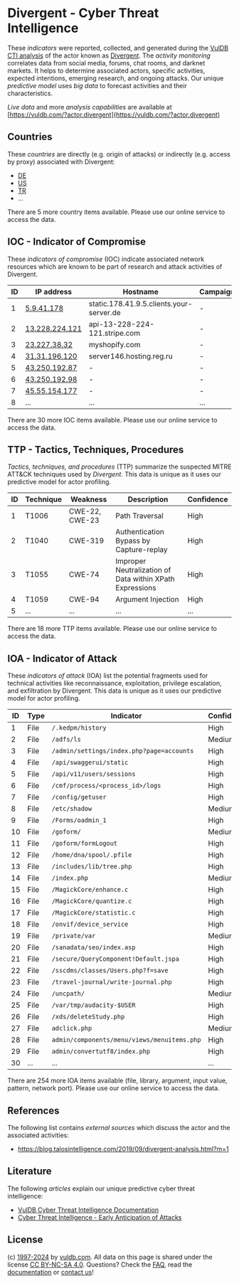 # Divergent - Cyber Threat Intelligence

These _indicators_ were reported, collected, and generated during the [VulDB CTI analysis](https://vuldb.com/?kb.cti) of the actor known as [Divergent](https://vuldb.com/?actor.divergent). The _activity monitoring_ correlates data from social media, forums, chat rooms, and darknet markets. It helps to determine associated actors, specific activities, expected intentions, emerging research, and ongoing attacks. Our unique _predictive model_ uses _big data_ to forecast activities and their characteristics.

_Live data_ and more _analysis capabilities_ are available at [https://vuldb.com/?actor.divergent](https://vuldb.com/?actor.divergent)

## Countries

These _countries_ are directly (e.g. origin of attacks) or indirectly (e.g. access by proxy) associated with Divergent:

* [DE](https://vuldb.com/?country.de)
* [US](https://vuldb.com/?country.us)
* [TR](https://vuldb.com/?country.tr)
* ...

There are 5 more country items available. Please use our online service to access the data.

## IOC - Indicator of Compromise

These _indicators of compromise_ (IOC) indicate associated network resources which are known to be part of research and attack activities of Divergent.

ID | IP address | Hostname | Campaign | Confidence
-- | ---------- | -------- | -------- | ----------
1 | [5.9.41.178](https://vuldb.com/?ip.5.9.41.178) | static.178.41.9.5.clients.your-server.de | - | High
2 | [13.228.224.121](https://vuldb.com/?ip.13.228.224.121) | api-13-228-224-121.stripe.com | - | High
3 | [23.227.38.32](https://vuldb.com/?ip.23.227.38.32) | myshopify.com | - | High
4 | [31.31.196.120](https://vuldb.com/?ip.31.31.196.120) | server146.hosting.reg.ru | - | High
5 | [43.250.192.87](https://vuldb.com/?ip.43.250.192.87) | - | - | High
6 | [43.250.192.98](https://vuldb.com/?ip.43.250.192.98) | - | - | High
7 | [45.55.154.177](https://vuldb.com/?ip.45.55.154.177) | - | - | High
8 | ... | ... | ... | ...

There are 30 more IOC items available. Please use our online service to access the data.

## TTP - Tactics, Techniques, Procedures

_Tactics, techniques, and procedures_ (TTP) summarize the suspected MITRE ATT&CK techniques used by _Divergent_. This data is unique as it uses our predictive model for actor profiling.

ID | Technique | Weakness | Description | Confidence
-- | --------- | -------- | ----------- | ----------
1 | T1006 | CWE-22, CWE-23 | Path Traversal | High
2 | T1040 | CWE-319 | Authentication Bypass by Capture-replay | High
3 | T1055 | CWE-74 | Improper Neutralization of Data within XPath Expressions | High
4 | T1059 | CWE-94 | Argument Injection | High
5 | ... | ... | ... | ...

There are 18 more TTP items available. Please use our online service to access the data.

## IOA - Indicator of Attack

These _indicators of attack_ (IOA) list the potential fragments used for technical activities like reconnaissance, exploitation, privilege escalation, and exfiltration by Divergent. This data is unique as it uses our predictive model for actor profiling.

ID | Type | Indicator | Confidence
-- | ---- | --------- | ----------
1 | File | `/.kedpm/history` | High
2 | File | `/adfs/ls` | Medium
3 | File | `/admin/settings/index.php?page=accounts` | High
4 | File | `/api/swaggerui/static` | High
5 | File | `/api/v11/users/sessions` | High
6 | File | `/cmf/process/<process_id>/logs` | High
7 | File | `/config/getuser` | High
8 | File | `/etc/shadow` | Medium
9 | File | `/Forms/oadmin_1` | High
10 | File | `/goform/` | Medium
11 | File | `/goform/formLogout` | High
12 | File | `/home/dna/spool/.pfile` | High
13 | File | `/includes/lib/tree.php` | High
14 | File | `/index.php` | Medium
15 | File | `/MagickCore/enhance.c` | High
16 | File | `/MagickCore/quantize.c` | High
17 | File | `/MagickCore/statistic.c` | High
18 | File | `/onvif/device_service` | High
19 | File | `/private/var` | Medium
20 | File | `/sanadata/seo/index.asp` | High
21 | File | `/secure/QueryComponent!Default.jspa` | High
22 | File | `/sscdms/classes/Users.php?f=save` | High
23 | File | `/travel-journal/write-journal.php` | High
24 | File | `/uncpath/` | Medium
25 | File | `/var/tmp/audacity-$USER` | High
26 | File | `/xds/deleteStudy.php` | High
27 | File | `adclick.php` | Medium
28 | File | `admin/components/menu/views/menuitems.php` | High
29 | File | `admin/convertutf8/index.php` | High
30 | ... | ... | ...

There are 254 more IOA items available (file, library, argument, input value, pattern, network port). Please use our online service to access the data.

## References

The following list contains _external sources_ which discuss the actor and the associated activities:

* https://blog.talosintelligence.com/2019/09/divergent-analysis.html?m=1

## Literature

The following _articles_ explain our unique predictive cyber threat intelligence:

* [VulDB Cyber Threat Intelligence Documentation](https://vuldb.com/?kb.cti)
* [Cyber Threat Intelligence - Early Anticipation of Attacks](https://www.scip.ch/en/?labs.20201022)

## License

(c) [1997-2024](https://vuldb.com/?kb.changelog) by [vuldb.com](https://vuldb.com/?kb.about). All data on this page is shared under the license [CC BY-NC-SA 4.0](https://creativecommons.org/licenses/by-nc-sa/4.0/). Questions? Check the [FAQ](https://vuldb.com/?kb.faq), read the [documentation](https://vuldb.com/?kb) or [contact us](https://vuldb.com/?contact)!
